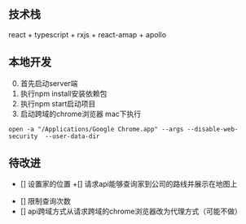 ## 技术栈
react + typescript + rxjs + react-amap + apollo
## 本地开发
0. 首先启动server端
1. 执行npm install安装依赖包
2. 执行npm start启动项目
3. 启动跨域的chrome浏览器
mac下执行
```
open -a "/Applications/Google Chrome.app" --args --disable-web-security  --user-data-dir
```
## 待改进
+ [] 设置家的位置
+[] 请求api能够查询家到公司的路线并展示在地图上
- [] 限制查询次数
- [] api跨域方式从请求跨域的chrome浏览器改为代理方式（可能不做）
